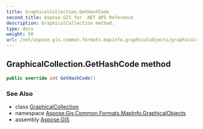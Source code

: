```yaml
---
title: GraphicalCollection.GetHashCode
second_title: Aspose.GIS for .NET API Reference
description: GraphicalCollection method. 
type: docs
weight: 50
url: /net/aspose.gis.common.formats.mapinfo.graphicalobjects/graphicalcollection/gethashcode/
---
```

## GraphicalCollection.GetHashCode method

```csharp
public override int GetHashCode()
```

### See Also

* class [GraphicalCollection](../)
* namespace [Aspose.Gis.Common.Formats.MapInfo.GraphicalObjects](../../graphicalcollection/)
* assembly [Aspose.GIS](../../../)


